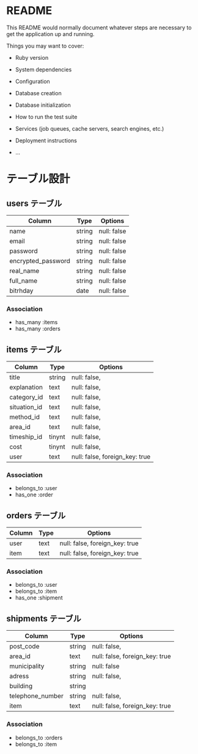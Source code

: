 # README

This README would normally document whatever steps are necessary to get the
application up and running.

Things you may want to cover:

* Ruby version

* System dependencies

* Configuration

* Database creation

* Database initialization

* How to run the test suite

* Services (job queues, cache servers, search engines, etc.)

* Deployment instructions

* ...
# テーブル設計

## users テーブル

| Column             | Type   | Options       |
| ------------------ | ------ | -----------   |
| name               | string | null: false   |
| email              | string | null: false   |
| password           | string | null: false   |
| encrypted_password | string | null: false   |
| real_name          | string | null: false   |
| full_name          | string | null: false   |
| bitrhday           | date   | null: false   | 


### Association

- has_many :items
- has_many :orders

## items テーブル

| Column          | Type   | Options                          |
| ----------------| ------ | ---------------------------------|
| title           | string | null: false,                     |
| explanation     | text   | null: false,                     |
| category_id     | text   | null: false,                     |
| situation_id    | text   | null: false,                     |
| method_id       | text   | null: false,                     |
| area_id         | text   | null: false,                     |
| timeship_id     | tinynt | null: false,                     |
| cost            | tinynt | null: false,                     |
| user            | text   | null: false,  foreign_key: true  |

### Association

- belongs_to :user
- has_one :order



## orders テーブル

| Column          | Type   | Options                          |
| ----------------| ------ | ---------------------------------|
| user            | text   | null: false,  foreign_key: true  |
| item            | text   | null: false,  foreign_key: true  |

### Association

- belongs_to :user
- belongs_to :item
- has_one    :shipment


## shipments テーブル

| Column          | Type   | Options                          |
| ----------------| ------ | ---------------------------------|
| post_code       | string | null: false,                     |
| area_id         | text   | null: false,   foreign_key: true |
| municipality    | string | null: false                      |
| adress          | string | null: false,                     |
| building        | string |                                  |
| telephone_number| string | null: false,                     |
| item            | text   | null: false,   foreign_key: true |


### Association

- belongs_to :orders
- belongs_to :item


